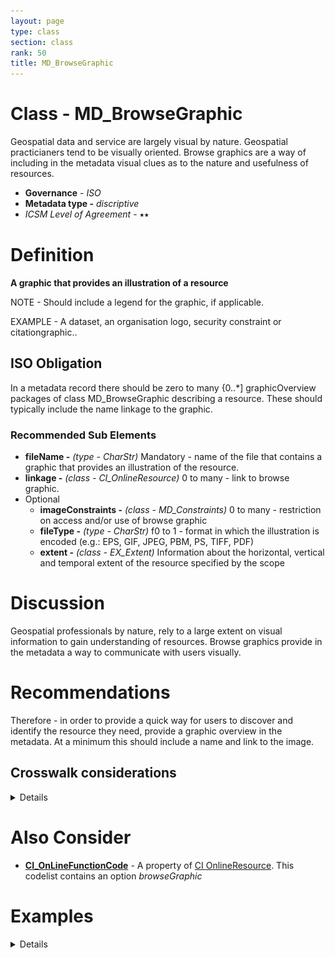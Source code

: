 ```yaml
---
layout: page
type: class
section: class
rank: 50
title: MD_BrowseGraphic
---
```


# Class - MD_BrowseGraphic

Geospatial data and service are largely visual by nature.  Geospatial practicianers tend to be visually oriented. Browse graphics are a way of including in the metadata visual clues as to the nature and usefulness of resources.

- **Governance** -  *ISO*
- **Metadata type -** *discriptive*
- *ICSM Level of Agreement* - ⭑⭑

# Definition
**A graphic that provides an illustration of a resource**

NOTE - Should include a legend for the graphic, if applicable.

EXAMPLE - A dataset, an organisation logo, security constraint or citationgraphic..

## ISO Obligation

In a metadata record there should be zero to many {0..*] graphicOverview packages  of class MD_BrowseGraphic describing  a resource. These should typically include the name linkage to the graphic.

### Recommended Sub Elements
* **fileName -** *(type - CharStr)* Mandatory - name of the file that contains a graphic that provides an illustration of the resource. 
* **linkage -** *(class - CI_OnlineResource)*  0 to many - link to browse graphic.
* Optional
  * **imageConstraints -** *(class - MD_Constraints)*  0 to many - restriction on access and/or use of browse graphic
  * **fileType -** *(type - CharStr)* f0 to 1 - format in which the illustration is encoded (e.g.: EPS, GIF, JPEG, PBM, PS, TIFF, PDF)
  * **extent -** *(class -  EX_Extent)* Information about the horizontal, vertical and temporal extent of the resource specified by the scope

# Discussion

Geospatial professionals by nature, rely to a large extent on visual information to gain understanding of resources. Browse graphics provide in the metadata a way to communicate with users visually.

# Recommendations

Therefore - in order to provide a quick way for users to discover and identify the resource they need, provide a graphic overview in the metadata.  At a minimum this should include a name and link to the image.


## Crosswalk considerations

<details>

### ISO19139
browseGraphic is a new package in iso19115-1. New elements include:
- **MD_BrowseGraphic.imageConstraint** *(class - [MD_Constraints](./class-md_constraints))*
  - This new element was added in order to allow the specification of constraints on a browse graphic associated with a resource.
- **MD_BrowseGraphic.linkage** *(class - [CI_OnlineResource](./class-CI_OnlineResource)*
  - This new element was added in order to allow a straightforward specification of the link to the browse graphic and the capability to add additionalinformation (name, description, …) about that graphic.

</details>

# Also Consider
- [**CI_OnLineFunctionCode**](http://wiki.esipfed.org/index.php/ISO_19115-3_Codelists#CI_OnLineFunctionCode) - A property of [CI OnlineResource](http://wiki.esipfed.org/index.php/CI_OnlineResource). This codelist contains an option *browseGraphic*

# Examples

<details>

## UML diagrams
Recommended elements highlighted in Yellow
![browseGraphic](../images/BrowseGraphicUML.png)

</details>
